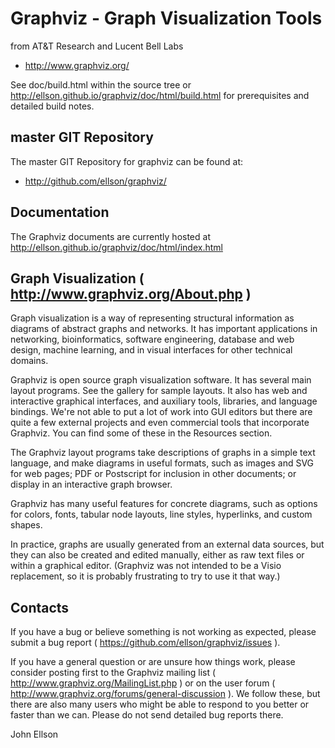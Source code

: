 # Graphviz - Graph Visualization Tools

from AT&T Research and Lucent Bell Labs
* http://www.graphviz.org/

See doc/build.html within the source tree or http://ellson.github.io/graphviz/doc/html/build.html for prerequisites and detailed build notes.

## master GIT Repository

The master GIT Repository for graphviz can be found at:
* http://github.com/ellson/graphviz/

## Documentation

The Graphviz documents are currently hosted at http://ellson.github.io/graphviz/doc/html/index.html

## Graph Visualization ( http://www.graphviz.org/About.php )

Graph visualization is a way of representing structural information as diagrams of abstract graphs and networks. It has important applications in networking, bioinformatics,  software engineering, database and web design, machine learning, and in visual interfaces for other technical domains.

Graphviz is open source graph visualization software. It has several main layout programs. See the gallery for sample layouts. It also has web and interactive graphical interfaces, and auxiliary tools, libraries, and language bindings. We're not able to put a lot of work into GUI editors but there are quite a few external projects and even commercial tools that incorporate Graphviz. You can find some of these in the Resources section.

The Graphviz layout programs take descriptions of graphs in a simple text language, and make diagrams in useful formats, such as images and SVG for web pages; PDF or Postscript for inclusion in other documents; or display in an interactive graph browser.

Graphviz has many useful features for concrete diagrams, such as options for colors, fonts, tabular node layouts, line styles, hyperlinks, and custom shapes.

In practice, graphs are usually generated from an external data sources, but they can also be created and edited manually, either as raw text files or within a graphical editor. (Graphviz was not intended to be a Visio replacement, so it is probably frustrating to try to use it that way.) 

## Contacts

If you have a bug or believe something is not working as expected, please submit a bug report ( https://github.com/ellson/graphviz/issues ).

If you have a general question or are unsure how things work, please consider posting first to the Graphviz mailing list ( http://www.graphviz.org/MailingList.php ) or on the user forum ( http://www.graphviz.org/forums/general-discussion ). We follow these, but there are also many users who might be able to respond to you better or faster than we can. Please do not send detailed bug reports there.

John Ellson
